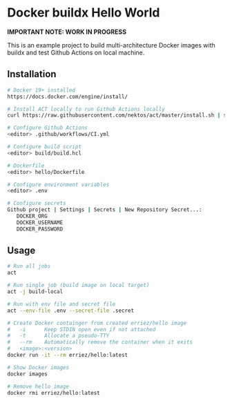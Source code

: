 # Docker buildx Hello World

**IMPORTANT NOTE: WORK IN PROGRESS**

This is an example project to build multi-architecture Docker images
with buildx and test Github Actions on local machine.

## Installation

```bash
# Docker 19+ installed
https://docs.docker.com/engine/install/

# Install ACT locally to run Github Actions locally
curl https://raw.githubusercontent.com/nektos/act/master/install.sh | sudo bash

# Configure Github Actions
<editor> .github/workflows/CI.yml

# Configure build script
<editor> build/build.hcl

# Dockerfile
<editor> hello/Dockerfile

# Configure environment variables
<editor> .env

# Configure secrets
Github project | Settings | Secrets | New Repository Secret...:
   DOCKER_ORG
   DOCKER_USERNAME
   DOCKER_PASSWORD
```

## Usage

```bash
# Run all jobs
act

# Run single job (build image on local target)
act -j build-local

# Run with env file and secret file
act --env-file .env --secret-file .secret

# Create Docker containger from created erriez/hello image
#   -i      Keep STDIN open even if not attached
#   -t      Allocate a pseudo-TTY
#   --rm    Automatically remove the container when it exits
#   <image>:<version>
docker run -it --rm erriez/hello:latest

# Show Docker images
docker images

# Remove hello image
docker rmi erriez/hello:latest
```
